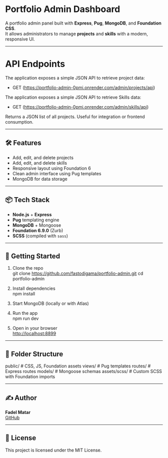 # Portfolio Admin Dashboard

A portfolio admin panel built with **Express**, **Pug**, **MongoDB**, and **Foundation CSS**.  
It allows administrators to manage **projects** and **skills** with a modern, responsive UI.

---
# API Endpoints
The application exposes a simple JSON API to retrieve project data:

- GET (https://portfolio-admin-0pmi.onrender.com/admin/projects/api)

The application exposes a simple JSON API to retrieve Skills data:

- GET (https://portfolio-admin-0pmi.onrender.com/admin/skills/api)

Returns a JSON list of all projects. Useful for integration or frontend consumption.

---
## 🛠 Features

- Add, edit, and delete projects
- Add, edit, and delete skills
- Responsive layout using Foundation 6
- Clean admin interface using Pug templates
- MongoDB for data storage

---

## 📦 Tech Stack

- **Node.js** + **Express**
- **Pug** templating engine
- **MongoDB** + Mongoose
- **Foundation 6.9.0** (Zurb)
- **SCSS** (compiled with `sass`)

---

## 🚀 Getting Started

1. Clone the repo  
git clone  https://github.com/fastodigama/portfolio-admin.git
cd portfolio-admin


2. Install dependencies  
npm install

3. Start MongoDB (locally or with Atlas)

4. Run the app  
npm run dev


5. Open in your browser  
[http://localhost:8899](http://localhost:8899)

---

## 💾 Folder Structure

public/ # CSS, JS, Foundation assets
views/ # Pug templates
routes/ # Express routes
models/ # Mongoose schemas
assets/scss/ # Custom SCSS with Foundation imports

---

## ✍️ Author

**Fadel Matar**  
[GitHub](https://github.com/fastodigama)

---

## 📄 License

This project is licensed under the MIT License.